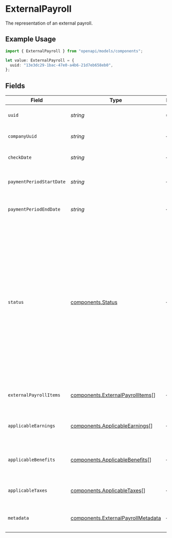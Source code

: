 # ExternalPayroll

The representation of an external payroll.

## Example Usage

```typescript
import { ExternalPayroll } from "openapi/models/components";

let value: ExternalPayroll = {
  uuid: "13e3dc29-1bac-47e0-a4b6-21d7eb658eb0",
};
```

## Fields

| Field                                                                                                                                                                                                                                                                                   | Type                                                                                                                                                                                                                                                                                    | Required                                                                                                                                                                                                                                                                                | Description                                                                                                                                                                                                                                                                             |
| --------------------------------------------------------------------------------------------------------------------------------------------------------------------------------------------------------------------------------------------------------------------------------------- | --------------------------------------------------------------------------------------------------------------------------------------------------------------------------------------------------------------------------------------------------------------------------------------- | --------------------------------------------------------------------------------------------------------------------------------------------------------------------------------------------------------------------------------------------------------------------------------------- | --------------------------------------------------------------------------------------------------------------------------------------------------------------------------------------------------------------------------------------------------------------------------------------- |
| `uuid`                                                                                                                                                                                                                                                                                  | *string*                                                                                                                                                                                                                                                                                | :heavy_check_mark:                                                                                                                                                                                                                                                                      | The UUID of the external payroll.                                                                                                                                                                                                                                                       |
| `companyUuid`                                                                                                                                                                                                                                                                           | *string*                                                                                                                                                                                                                                                                                | :heavy_minus_sign:                                                                                                                                                                                                                                                                      | The UUID of the company.                                                                                                                                                                                                                                                                |
| `checkDate`                                                                                                                                                                                                                                                                             | *string*                                                                                                                                                                                                                                                                                | :heavy_minus_sign:                                                                                                                                                                                                                                                                      | External payroll's check date.                                                                                                                                                                                                                                                          |
| `paymentPeriodStartDate`                                                                                                                                                                                                                                                                | *string*                                                                                                                                                                                                                                                                                | :heavy_minus_sign:                                                                                                                                                                                                                                                                      | External payroll's pay period start date.                                                                                                                                                                                                                                               |
| `paymentPeriodEndDate`                                                                                                                                                                                                                                                                  | *string*                                                                                                                                                                                                                                                                                | :heavy_minus_sign:                                                                                                                                                                                                                                                                      | External payroll's pay period end date.                                                                                                                                                                                                                                                 |
| `status`                                                                                                                                                                                                                                                                                | [components.Status](../../models/components/status.md)                                                                                                                                                                                                                                  | :heavy_minus_sign:                                                                                                                                                                                                                                                                      | The status of the external payroll. The status will be `unprocessed` when the external payroll is created and transition to `processed` once tax liabilities are entered and finalized.  Once in the `processed` status all actions that can edit an external payroll will be disabled. |
| `externalPayrollItems`                                                                                                                                                                                                                                                                  | [components.ExternalPayrollItems](../../models/components/externalpayrollitems.md)[]                                                                                                                                                                                                    | :heavy_minus_sign:                                                                                                                                                                                                                                                                      | External payroll items for employees                                                                                                                                                                                                                                                    |
| `applicableEarnings`                                                                                                                                                                                                                                                                    | [components.ApplicableEarnings](../../models/components/applicableearnings.md)[]                                                                                                                                                                                                        | :heavy_minus_sign:                                                                                                                                                                                                                                                                      | Applicable earnings based on company provisioning.                                                                                                                                                                                                                                      |
| `applicableBenefits`                                                                                                                                                                                                                                                                    | [components.ApplicableBenefits](../../models/components/applicablebenefits.md)[]                                                                                                                                                                                                        | :heavy_minus_sign:                                                                                                                                                                                                                                                                      | Applicable benefits based on company provisioning.                                                                                                                                                                                                                                      |
| `applicableTaxes`                                                                                                                                                                                                                                                                       | [components.ApplicableTaxes](../../models/components/applicabletaxes.md)[]                                                                                                                                                                                                              | :heavy_minus_sign:                                                                                                                                                                                                                                                                      | Applicable taxes based on company provisioning.                                                                                                                                                                                                                                         |
| `metadata`                                                                                                                                                                                                                                                                              | [components.ExternalPayrollMetadata](../../models/components/externalpayrollmetadata.md)                                                                                                                                                                                                | :heavy_minus_sign:                                                                                                                                                                                                                                                                      | Stores metadata of the external payroll.                                                                                                                                                                                                                                                |